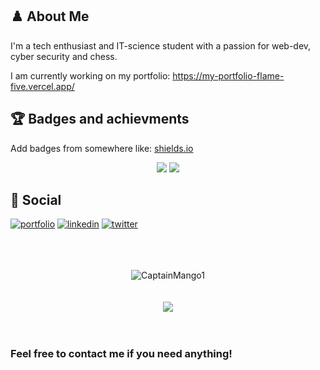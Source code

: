 ## ♟️ About Me
I'm a tech enthusiast and IT-science student with a passion for web-dev, cyber security and chess.

I am currently working on my portfolio: https://my-portfolio-flame-five.vercel.app/

## 🏆 Badges and achievments

Add badges from somewhere like: [shields.io](https://shields.io/)

<div align="center">
    <img src="https://komarev.com/ghpvc/?username=CaptainMango1&color=green"/>
    <img src="https://img.shields.io/github/followers/CaptainMango1"/>
</div>

## 🔗 Social
[![portfolio](https://img.shields.io/badge/my_portfolio-000?style=for-the-badge&logo=ko-fi&logoColor=white)](https://katherineoelsner.com/)
[![linkedin](https://img.shields.io/badge/linkedin-0A66C2?style=for-the-badge&logo=linkedin&logoColor=white)](https://www.linkedin.com/)
[![twitter](https://img.shields.io/badge/twitter-1DA1F2?style=for-the-badge&logo=twitter&logoColor=white)](https://twitter.com/)


<div align="center">
  <br>
  <br>
  <br>
  <img src="https://github-profile-trophy.vercel.app/?username=CaptainMango1&theme=gruvbox&row=2&column=3" alt="CaptainMango1" />
  <br>
  <br>
  <br>
  <a href="https://discord.com/users/604793540395925536"><img src="https://lanyard.cnrad.dev/api/604793540395925536" /></a
  <br>
    <br>
    <br>
    <br>
    
</div>

### Feel free to contact me if you need anything!
